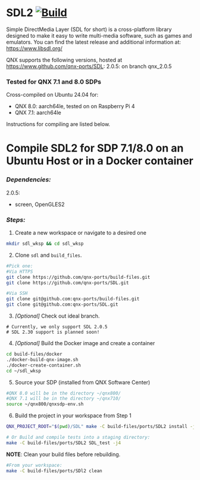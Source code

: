 # SDL2 [![Build](https://github.com/qnx-ports/build-files/actions/workflows/SDL.yml/badge.svg)](https://github.com/qnx-ports/build-files/actions/workflows/SDL.yml)

Simple DirectMedia Layer (SDL for short) is a cross-platform library designed to make it easy to write multi-media software, such as games and emulators.
You can find the latest release and additional information at: https://www.libsdl.org/

QNX supports the following versions, hosted at https://www.github.com/qnx-ports/SDL:
2.0.5: on branch qnx_2.0.5

### Tested for QNX 7.1 and 8.0 SDPs
Cross-compiled on Ubuntu 24.04 for:
- QNX 8.0: aarch64le, tested on on Raspberry Pi 4
- QNX 7.1: aarch64le

Instructions for compiling are listed below.

# Compile SDL2 for SDP 7.1/8.0 on an Ubuntu Host or in a Docker container
### *Dependencies:*
2.0.5: 
- screen, OpenGLES2

### *Steps:*
1. Create a new workspace or navigate to a desired one
```bash
mkdir sdl_wksp && cd sdl_wksp
```

2. Clone `sdl` and `build_files`. 
```bash
#Pick one:
#Via HTTPS
git clone https://github.com/qnx-ports/build-files.git
git clone https://github.com/qnx-ports/SDL.git

#Via SSH
git clone git@github.com:qnx-ports/build-files.git
git clone git@github.com:qnx-ports/SDL.git
```

3. *[Optional]* Check out ideal branch.
```
# Currently, we only support SDL 2.0.5
# SDL 2.30 support is planned soon!
```

4. *[Optional]* Build the Docker image and create a container
```bash
cd build-files/docker
./docker-build-qnx-image.sh
./docker-create-container.sh
cd ~/sdl_wksp
```

5. Source your SDP (installed from QNX Software Center)
```bash
#QNX 8.0 will be in the directory ~/qnx800/
#QNX 7.1 will be in the directory ~/qnx710/
source ~/qnx800/qnxsdp-env.sh
```

6. Build the project in your workspace from Step 1
```bash
QNX_PROJECT_ROOT="$(pwd)/SDL" make -C build-files/ports/SDL2 install -j4

# Or Build and compile tests into a staging directory:
make -C build-files/ports/SDL2 SDL_test -j4
```

**NOTE**: Clean your build files before rebuilding.
```bash
#From your workspace:
make -C build-files/ports/SDl2 clean
```
